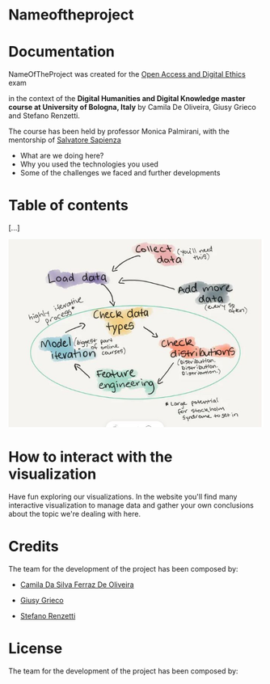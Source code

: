 # Nameoftheproject

# Documentation
NameOfTheProject was created for the [Open Access and Digital Ethics](https://www.unibo.it/en/teaching/course-unit-catalogue/course-unit/2021/424645) exam 

in the context of the **Digital Humanities and Digital Knowledge master course at University of Bologna, Italy** 
by Camila De Oliveira, Giusy Grieco and Stefano Renzetti. 


The course has been held by professor Monica Palmirani, with the mentorship of [Salvatore Sapienza](mailto:salvatore.sapienza@unibo.it)
- What are we doing here?
- Why you used the technologies you used
- Some of the challenges we faced and further developments

# Table of contents
[...]

<img title="EDA_Pipeline" alt="EDA sketch" src="https://github.com/sterenz/open-access/blob/main/graphic_EDA_Cami.jpeg">



# How to interact with the visualization
Have fun exploring our visualizations. In the website you'll find many interactive visualization to manage data and gather your own conclusions about the topic we're dealing with here.

# Credits
The team for the development of the project has been composed by:

- [Camila Da Silva Ferraz De Oliveira](mailto:camila.oliveira@studio.unibo.it)

- [Giusy Grieco](mailto:giusy.grieco@studio.unibo.it)

- [Stefano Renzetti](mailto:stefano.renzetti3@studio.unibo.it)

# License
The team for the development of the project has been composed by:
